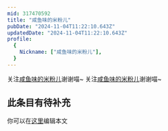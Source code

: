 ```yaml
---
mid: 317470592
title: "咸鱼味的米粉儿"
pubDate: "2024-11-04T11:22:10.643Z"
updatedDate: "2024-11-04T11:22:10.643Z"
profile:
  {
    Nickname: ["咸鱼味的米粉儿"],
  }
---
```


关注[咸鱼味的米粉儿](https://space.bilibili.com/317470592)谢谢喵~ 关注[咸鱼味的米粉儿](https://space.bilibili.com/317470592)谢谢喵~

## 此条目有待补充
你可以在[这里](https://github.com/Yuhanawa/VTuber.ICU/edit/master/src/content/v/咸鱼味的米粉儿/index.md)编辑本文
